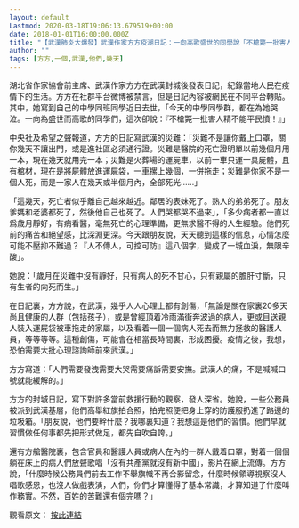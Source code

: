 ```yaml
---
layout: default
Lastmod: 2020-03-18T19:06:13.679519+00:00
date: 2018-01-01T16:00:00.000Z
title: "【武漢肺炎大爆發】武漢作家方方疫潮日記：一向高歌盛世的同學說「不槍斃一批害人精不能平民憤」"
author: ""
tags: [方方,一個,武漢,他們,幾天]
---
```


湖北省作家協會前主席、武漢作家方方在武漢封城後發表日記，紀錄當地人民在疫情下的生活。方方在社群平台微博被禁言，但是日記內容被網民在不同平台轉貼。其中，她寫到自己的中學同班同學近日去世，「今天的中學同學群，都在為她哭泣。一向為盛世而高歌的同學們，這次卻說：『不槍斃一批害人精不能平民憤！』」

中央社及希望之聲報道，方方的日記寫武漢的災難：「災難不是讓你戴上口罩，關你幾天不讓出門，或是進社區必須通行證。災難是醫院的死亡證明單以前幾個月用一本，現在幾天就用完一本；災難是火葬場的運屍車，以前一車只運一具屍體，且有棺材，現在是將屍體放進運屍袋，一車摞上幾個，一併拖走；災難是你家不是一個人死，而是一家人在幾天或半個月內，全部死光…...」

「這幾天，死亡者似乎離自己越來越近。鄰居的表妹死了。熟人的弟弟死了。朋友爹媽和老婆都死了，然後他自己也死了。人們哭都哭不過來」，「多少病者都一直以爲歲月靜好，有病看醫，毫無死亡的心理準備，更無求醫不得的人生經驗。他們死前的痛苦和絕望感，比深淵更深。今天跟朋友說，天天聽到這樣的信息，心情怎麼可能不壓抑不難過？『人不傳人，可控可防』這八個字，變成了一城血淚，無限辛酸」。

她說：「歲月在災難中沒有靜好，只有病人的死不甘心，只有親屬的膽肝寸斷，只有生者的向死而生。」

在日記裏，方方說，在武漢，幾乎人人心理上都有創傷，「無論是關在家裏20多天尚且健康的人群（包括孩子），或是曾經頂着冷雨滿街奔波過的病人，更或目送親人裝入運屍袋被車拖走的家屬，以及看着一個一個病人死去而無力拯救的醫護人員，等等等等。這種創傷，可能會在相當長時間裏，形成困擾。疫情之後，我想，恐怕需要大批心理諮詢師前來武漢。」

方方寫道：「人們需要發洩需要大哭需要痛訴需要安撫。武漢人的痛，不是喊喊口號就能緩解的。」

方方的封城日記，寫下對許多當前救援行動的觀察，發人深省。她說，一些公務員被派到武漢基層，他們高舉紅旗拍合照，拍完照便把身上穿的防護服扔進了路邊的垃圾箱。「朋友說，他們要幹什麼？我哪裏知道？我想這是他們的習慣。他們早就習慣做任何事都先把形式做足，都先自吹自誇。」

還有方艙醫院裏，包含官員和醫護人員或病人在內的一群人戴着口罩，對着一個個躺在床上的病人們放聲歌唱「沒有共產黨就沒有新中國」，影片在網上流傳。方方說，「什麼時候公務員們前去工作不舉旗幟不再合影留念，什麼時候領導視察沒人唱歌感恩，也沒人做戲表演，人們，你們才算懂得了基本常識，才算知道了什麼叫作務實。不然，百姓的苦難還有個完嗎？」

觀看原文： [按此連結](https://www.hkcnews.com/article/27024/武漢肺炎-方方-27024/【武漢肺炎大爆發】武漢作家方方疫潮日記：一向高歌盛世的同學說「不槍斃一批害人精不能平民憤」)


